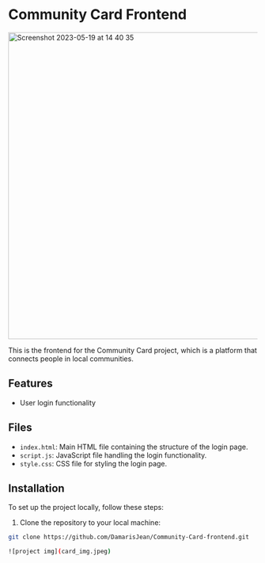 # Community Card Frontend
<img width="620" alt="Screenshot 2023-05-19 at 14 40 35" src="https://github.com/DamarisJean/Community-Card-frontend/assets/128718325/48220a17-f7ee-4f45-b6a0-ba77acbb38d7">

This is the frontend for the Community Card project, which is a platform that connects people in local communities.

## Features

- User login functionality

## Files

- `index.html`: Main HTML file containing the structure of the login page.
- `script.js`: JavaScript file handling the login functionality.
- `style.css`: CSS file for styling the login page.

## Installation

To set up the project locally, follow these steps:

1. Clone the repository to your local machine:

```bash
git clone https://github.com/DamarisJean/Community-Card-frontend.git

![project img](card_img.jpeg)
